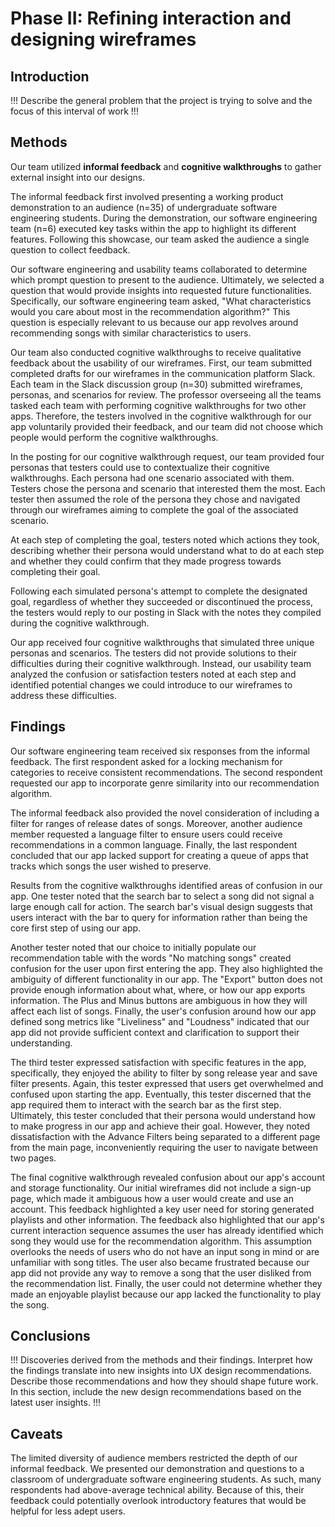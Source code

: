 # Phase II: Refining interaction and designing wireframes

## Introduction

!!! Describe the general problem that the project is trying to solve and the focus of this interval of work !!!

## Methods

<!-- !!! Describe research methods you used to discover new insights, which explains the purpose of each. Provide enough detail that someone would be able to faithfully reproduce your research. Only include research methods in here, not design documents/techniques/artifacts !!! -->

Our team utilized **informal feedback** and **cognitive walkthroughs** to gather external insight into our designs.

The informal feedback first involved presenting a working product demonstration to an audience (n=35) of undergraduate software engineering students. During the demonstration, our software engineering team (n=6) executed key tasks within the app to highlight its different features. Following this showcase, our team asked the audience a single question to collect feedback.

Our software engineering and usability teams collaborated to determine which prompt question to present to the audience. Ultimately, we selected a question that would provide insights into requested future functionalities. Specifically, our software engineering team asked, "What characteristics would you care about most in the recommendation algorithm?" This question is especially relevant to us because our app revolves around recommending songs with similar characteristics to users.

Our team also conducted cognitive walkthroughs to receive qualitative feedback about the usability of our wireframes. First, our team submitted completed drafts for our wireframes in the communication platform Slack. Each team in the Slack discussion group (n=30) submitted wireframes, personas, and scenarios for review. The professor overseeing all the teams tasked each team with performing cognitive walkthroughs for two other apps. Therefore, the testers involved in the cognitive walkthrough for our app voluntarily provided their feedback, and our team did not choose which people would perform the cognitive walkthroughs.

In the posting for our cognitive walkthrough request, our team provided four personas that testers could use to contextualize their cognitive walkthroughs. Each persona had one scenario associated with them. Testers chose the persona and scenario that interested them the most. Each tester then assumed the role of the persona they chose and navigated through our wireframes aiming to complete the goal of the associated scenario.

At each step of completing the goal, testers noted which actions they took, describing whether their persona would understand what to do at each step and whether they could confirm that they made progress towards completing their goal.

Following each simulated persona's attempt to complete the designated goal, regardless of whether they succeeded or discontinued the process, the testers would reply to our posting in Slack with the notes they compiled during the cognitive walkthrough.

Our app received four cognitive walkthroughs that simulated three unique personas and scenarios. The testers did not provide solutions to their difficulties during their cognitive walkthrough. Instead, our usability team analyzed the confusion or satisfaction testers noted at each step and identified potential changes we could introduce to our wireframes to address these difficulties.

## Findings

Our software engineering team received six responses from the informal feedback. The first respondent asked for a locking mechanism for categories to receive consistent recommendations. The second respondent requested our app to incorporate genre similarity into our recommendation algorithm.

The informal feedback also provided the novel consideration of including a filter for ranges of release dates of songs. Moreover, another audience member requested a language filter to ensure users could receive recommendations in a common language. Finally, the last respondent concluded that our app lacked support for creating a queue of apps that tracks which songs the user wished to preserve.

Results from the cognitive walkthroughs identified areas of confusion in our app. One tester noted that the search bar to select a song did not signal a large enough call for action. The search bar's visual design suggests that users interact with the bar to query for information rather than being the core first step of using our app.

Another tester noted that our choice to initially populate our recommendation table with the words "No matching songs" created confusion for the user upon first entering the app. They also highlighted the ambiguity of different functionality in our app. The "Export" button does not provide enough information about what, where, or how our app exports information. The Plus and Minus buttons are ambiguous in how they will affect each list of songs. Finally, the user's confusion around how our app defined song metrics like "Liveliness" and "Loudness" indicated that our app did not provide sufficient context and clarification to support their understanding.

The third tester expressed satisfaction with specific features in the app, specifically, they enjoyed the ability to filter by song release year and save filter presents. Again, this tester expressed that users get overwhelmed and confused upon starting the app. Eventually, this tester discerned that the app required them to interact with the search bar as the first step. Ultimately, this tester concluded that their persona would understand how to make progress in our app and achieve their goal. However, they noted dissatisfaction with the Advance Filters being separated to a different page from the main page, inconveniently requiring the user to navigate between two pages.

The final cognitive walkthrough revealed confusion about our app's account and storage functionality. Our initial wireframes did not include a sign-up page, which made it ambiguous how a user would create and use an account. This feedback highlighted a key user need for storing generated playlists and other information. The feedback also highlighted that our app's current interaction sequence assumes the user has already identified which song they would use for the recommendation algorithm. This assumption overlooks the needs of users who do not have an input song in mind or are unfamiliar with song titles. The user also became frustrated because our app did not provide any way to remove a song that the user disliked from the recommendation list. Finally, the user could not determine whether they made an enjoyable playlist because our app lacked the functionality to play the song.

<!-- !!! For each research method, detail each of the findings to clarify new discoveries of users' needs !!! -->

## Conclusions

!!! Discoveries derived from the methods and their findings. Interpret how the findings translate into new insights into UX design recommendations. Describe those recommendations and how they should shape future work. In this section, include the new design recommendations based on the latest user insights. !!!

## Caveats

The limited diversity of audience members restricted the depth of our informal feedback. We presented our demonstration and questions to a classroom of undergraduate software engineering students. As such, many respondents had above-average technical ability. Because of this, their feedback could potentially overlook introductory features that would be helpful for less adept users.

<!-- !!! Considerations and/or limitations to the methods you chose and the findings/conclusions drawn from them. In other words, give warnings if there are limitations to your research such as not being able to find enough users of a particular demographic, the methods not being able to expose certain information, assumptions you made, etc. !!! -->
